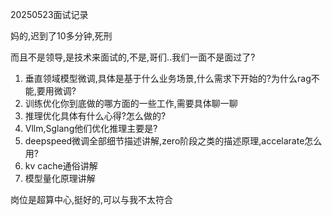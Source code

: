 20250523面试记录

妈的,迟到了10多分钟,死刑

而且不是领导,是技术来面试的,不是,哥们..我们一面不是面过了?

1. 垂直领域模型微调,具体是基于什么业务场景,什么需求下开始的?为什么rag不能,要用微调?
2. 训练优化你到底做的哪方面的一些工作,需要具体聊一聊
3. 推理优化具体有什么心得?怎么做的?
4. Vllm,Sglang他们优化推理主要是?
5. deepspeed微调全部细节描述讲解,zero阶段之类的描述原理,accelarate怎么用?
6. kv cache通俗讲解
7. 模型量化原理讲解

岗位是超算中心,挺好的,可以与我不太符合
